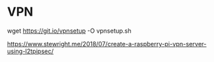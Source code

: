 # VPN

wget https://git.io/vpnsetup -O vpnsetup.sh

https://www.stewright.me/2018/07/create-a-raspberry-pi-vpn-server-using-l2tpipsec/
